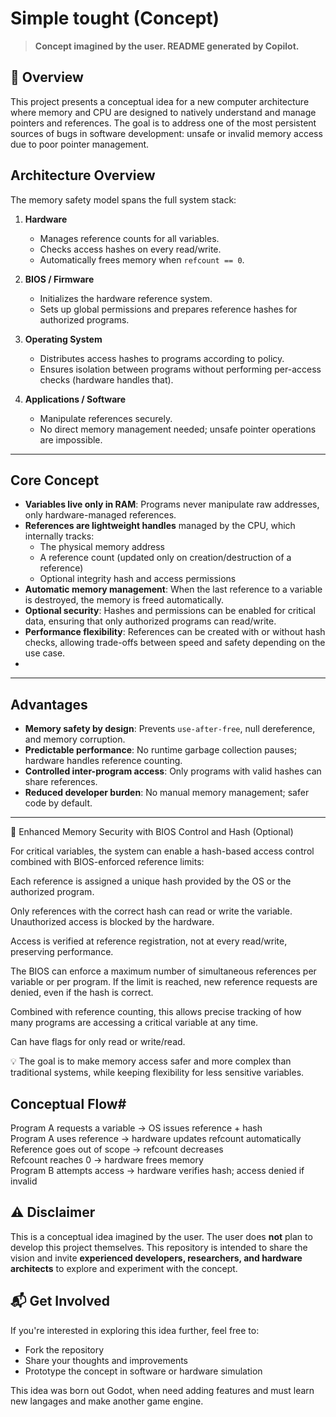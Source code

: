 # Simple tought (Concept)

> **Concept imagined by the user. README generated by Copilot.**

## 🧠 Overview

This project presents a conceptual idea for a new computer architecture where memory and CPU are designed to natively understand and manage pointers and references. The goal is to address one of the most persistent sources of bugs in software development: unsafe or invalid memory access due to poor pointer management.


## Architecture Overview

The memory safety model spans the full system stack:

1. **Hardware**  
   - Manages reference counts for all variables.
   - Checks access hashes on every read/write.
   - Automatically frees memory when `refcount == 0`.

2. **BIOS / Firmware**  
   - Initializes the hardware reference system.
   - Sets up global permissions and prepares reference hashes for authorized programs.

3. **Operating System**  
   - Distributes access hashes to programs according to policy.
   - Ensures isolation between programs without performing per-access checks (hardware handles that).

4. **Applications / Software**  
   - Manipulate references securely.
   - No direct memory management needed; unsafe pointer operations are impossible.

---

## Core Concept

- **Variables live only in RAM**: Programs never manipulate raw addresses, only hardware-managed references.  
- **References are lightweight handles** managed by the CPU, which internally tracks:  
  - The physical memory address  
  - A reference count (updated only on creation/destruction of a reference)  
  - Optional integrity hash and access permissions  
- **Automatic memory management**: When the last reference to a variable is destroyed, the memory is freed automatically.  
- **Optional security**: Hashes and permissions can be enabled for critical data, ensuring that only authorized programs can read/write.  
- **Performance flexibility**: References can be created with or without hash checks, allowing trade-offs between speed and safety depending on the use case.
- 
---

## Advantages

- **Memory safety by design**: Prevents `use-after-free`, null dereference, and memory corruption.  
- **Predictable performance**: No runtime garbage collection pauses; hardware handles reference counting.  
- **Controlled inter-program access**: Only programs with valid hashes can share references.  
- **Reduced developer burden**: No manual memory management; safer code by default.

---
🔐 Enhanced Memory Security with BIOS Control and Hash (Optional)

For critical variables, the system can enable a hash-based access control combined with BIOS-enforced reference limits:

Each reference is assigned a unique hash provided by the OS or the authorized program.

Only references with the correct hash can read or write the variable. Unauthorized access is blocked by the hardware.

Access is verified at reference registration, not at every read/write, preserving performance.

The BIOS can enforce a maximum number of simultaneous references per variable or per program. If the limit is reached, new reference requests are denied, even if the hash is correct.

Combined with reference counting, this allows precise tracking of how many programs are accessing a critical variable at any time.

Can have flags for only read or write/read. 

💡 The goal is to make memory access safer and more complex than traditional systems, while keeping flexibility for less sensitive variables.

## Conceptual Flow#

Program A requests a variable -> OS issues reference + hash  
Program A uses reference -> hardware updates refcount automatically  
Reference goes out of scope -> refcount decreases  
Refcount reaches 0 -> hardware frees memory  
Program B attempts access -> hardware verifies hash; access denied if invalid

## ⚠️ Disclaimer  
This is a conceptual idea imagined by the user. The user does **not** plan to develop this project themselves. This repository is intended to share the vision and invite **experienced developers, researchers, and hardware architects** to explore and experiment with the concept.

## 📬 Get Involved

If you're interested in exploring this idea further, feel free to:
- Fork the repository
- Share your thoughts and improvements
- Prototype the concept in software or hardware simulation

This idea was born out Godot, when need adding features and must learn new langages and make another game engine. 


